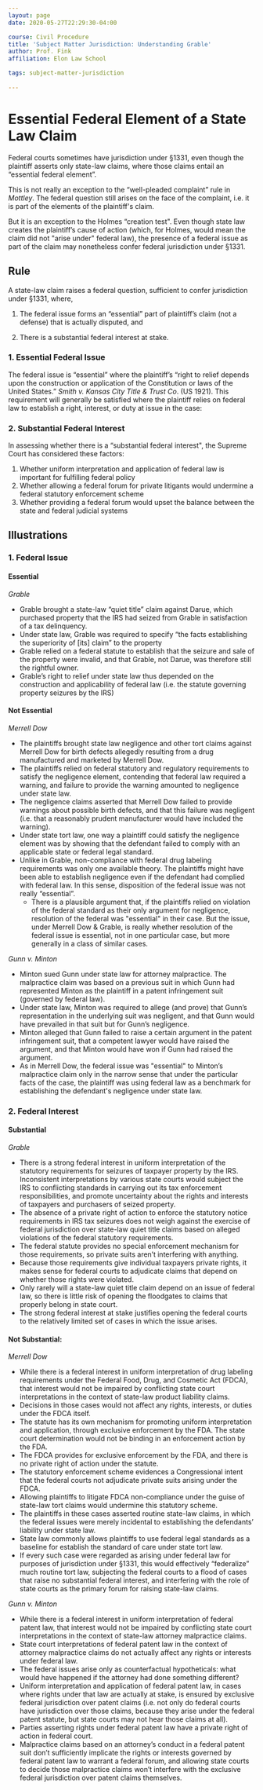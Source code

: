 ```yaml
---
layout: page
date: 2020-05-27T22:29:30-04:00

course: Civil Procedure 
title: 'Subject Matter Jurisdiction: Understanding Grable'
author: Prof. Fink
affiliation: Elon Law School 

tags: subject-matter-jurisdiction
   
---
```


# Essential Federal Element of a State Law Claim 

Federal courts sometimes have jurisdiction under §1331, even though the plaintiff asserts only state-law claims, where those claims entail an “essential federal element”. 

This is not really an exception to the “well-pleaded complaint” rule in *Mottley*. The federal question still arises on the face of the complaint, i.e. it is part of the elements of the plaintiff's claim. 

But it is an exception to the Holmes “creation test". Even though state law creates the plaintiff’s cause of action (which, for Holmes, would mean the claim did not "arise under" federal law), the presence of a federal issue as part of the claim may nonetheless confer federal jurisdiction under §1331. 

## Rule

A state-law claim raises a federal question, sufficient to confer jurisdiction under §1331, where,
 
1. The federal issue forms an “essential” part of plaintiff’s claim (not a defense) that is actually disputed, and  

2. There is a substantial federal interest at stake. 

### 1. Essential Federal Issue  

The federal issue is “essential” where the plaintiff’s “right to relief depends upon the construction or application of the Constitution or laws of the United States.” *Smith v. Kansas City Title & Trust Co*. (US 1921). This requirement will generally be satisfied where the plaintiff relies on federal law to establish a right, interest, or duty at issue in the case:

### 2. Substantial Federal Interest 

In assessing whether there is a “substantial federal interest", the Supreme Court has considered these factors:

1. Whether uniform interpretation and application of federal law is important for fulfilling federal policy  
2. Whether allowing a federal forum for private litigants would undermine a federal statutory enforcement scheme
3. Whether providing a federal forum would upset the balance between the state and federal judicial systems

## Illustrations

### 1. Federal Issue 

#### Essential

*Grable*

- Grable brought a state-law “quiet title” claim against Darue, which purchased property that the IRS had seized from Grable in satisfaction of a tax delinquency.
- Under state law, Grable was required to specify “the facts establishing the superiority of [its] claim” to the property
- Grable relied on a federal statute to establish that the seizure and sale of the property were invalid, and that Grable, not Darue, was therefore still the rightful owner. 
- Grable’s right to relief under state law thus depended on the construction and applicability of federal law (i.e. the statute governing property seizures by the IRS) 

#### Not Essential

*Merrell Dow*

- The plaintiffs brought state law negligence and other tort claims against Merrell Dow for birth defects allegedly resulting from a drug manufactured and marketed by Merrell Dow.  
- The plaintiffs relied on federal statutory and regulatory requirements to satisfy the negligence element, contending that federal law required a warning, and failure to provide the warning amounted to negligence under state law.  
- The negligence claims asserted that Merrell Dow failed to provide warnings about possible birth defects, and that this failure was negligent (i.e. that a reasonably prudent manufacturer would have included the warning).  
- Under state tort law, one way a plaintiff could satisfy the negligence element was by showing that the defendant failed to comply with an applicable state or federal legal standard.  
- Unlike in Grable, non-compliance with federal drug labeling requirements was only one available theory. The plaintiffs might have been able to establish negligence even if the defendant had complied with federal law. In this sense, disposition of the federal issue was not really “essential”. 
    - There is a plausible argument that, if the plaintiffs relied on violation of the federal standard as their only argument for negligence, resolution of the federal was "essential" in their case. But the issue, under Merrell Dow & Grable, is really whether resolution of the federal issue is essential, not in one particular case, but more generally in a class of similar cases. 

*Gunn v. Minton*

- Minton sued Gunn under state law for attorney malpractice. The malpractice claim was based on a previous suit in which Gunn had represented Minton as the plaintiff in a patent infringement suit (governed by federal law).   
- Under state law, Minton was required to allege (and prove) that Gunn’s representation in the underlying suit was negligent, and that Gunn would have prevailed in that suit but for Gunn’s negligence.  
- Minton alleged that Gunn failed to raise a certain argument in the patent infringement suit, that a competent lawyer would have raised the argument, and that Minton would have won if Gunn had raised the argument.  
- As in Merrell Dow, the federal issue was "essential" to Minton’s malpractice claim only in the narrow sense that under the particular facts of the case, the plaintiff was using federal law as a benchmark for establishing the defendant's negligence under state law.  

### 2. Federal Interest 

#### Substantial

*Grable*

- There is a strong federal interest in uniform interpretation of the statutory requirements for seizures of taxpayer property by the IRS. Inconsistent interpretations by various state courts would subject the IRS to conflicting standards in carrying out its tax enforcement responsibilities, and promote uncertainty about the rights and interests of taxpayers and purchasers of seized property. 
- The absence of a private right of action to enforce the statutory notice requirements in IRS tax seizures does not weigh against the exercise of federal jurisdiction over state-law quiet title claims based on alleged violations of the federal statutory requirements. 
- The federal statute provides no special enforcement mechanism for those requirements, so private suits aren’t interfering with anything. 
- Because those requirements give individual taxpayers private rights, it makes sense for federal courts to adjudicate claims that depend on whether those rights were violated. 
- Only rarely will a state-law quiet title claim depend on an issue of federal law, so there is little risk of opening the floodgates to claims that properly belong in state court.  
- The strong federal interest at stake justifies opening the federal courts to the relatively limited set of cases in which the issue arises.

#### Not Substantial:

*Merrell Dow*

- While there is a federal interest in uniform interpretation of drug labeling requirements under the Federal Food, Drug, and Cosmetic Act (FDCA), that interest would not be impaired by conflicting state court interpretations in the context of state-law product liability claims. 
- Decisions in those cases would not affect any rights, interests, or duties under the FDCA itself. 
- The statute has its own mechanism for promoting uniform interpretation and application, through exclusive enforcement by the FDA. The state court determination would not be binding in an enforcement action by the FDA.
- The FDCA provides for exclusive enforcement by the FDA, and there is no private right of action under the statute. 
- The statutory enforcement scheme evidences a Congressional intent that the federal courts not adjudicate private suits arising under the FDCA. 
- Allowing plaintiffs to litigate FDCA non-compliance under the guise of state-law tort claims would undermine this statutory scheme.
- The plaintiffs in these cases asserted routine state-law claims, in which the federal issues were merely incidental to establishing the defendants’ liability under state law.  
- State law commonly allows plaintiffs to use federal legal standards as a baseline for establish the standard of care under state tort law.  
- If every such case were regarded as arising under federal law for purposes of jurisdiction under  §1331, this would effectively “federalize” much routine tort law, subjecting the federal courts to a flood of cases that raise no substantial federal interest, and interfering with the role of state courts as the primary forum for raising state-law claims.  

*Gunn v. Minton*

- While there is a federal interest in uniform interpretation of federal patent law, that interest would not be impaired by conflicting state court interpretations in the context of state-law attorney malpractice claims. 
- State court interpretations of federal patent law in the context of attorney malpractice claims do not actually affect any rights or interests under federal law. 
- The federal issues arise only as counterfactual hypotheticals: what would have happened if the attorney had done something different? 
- Uniform interpretation and application of federal patent law, in cases where rights under that law are actually at stake, is ensured by exclusive federal jurisdiction over patent claims (i.e. not only do federal courts have jurisdiction over those claims, because they arise under the federal patent statute, but state courts may not hear those claims at all).  
- Parties asserting rights under federal patent law have a private right of action in federal court. 
- Malpractice claims based on an attorney’s conduct in a federal patent suit don’t sufficiently implicate the rights or interests governed by federal patent law to warrant a federal forum, and allowing state courts to decide those malpractice claims won’t interfere with the exclusive federal jurisdiction over patent claims themselves. 